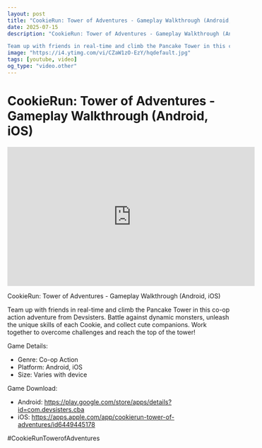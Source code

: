 ```yaml
---
layout: post
title: "CookieRun: Tower of Adventures - Gameplay Walkthrough (Android, iOS)"
date: 2025-07-15
description: "CookieRun: Tower of Adventures - Gameplay Walkthrough (Android, iOS)

Team up with friends in real-time and climb the Pancake Tower in this co-op action..."
image: "https://i4.ytimg.com/vi/CZaW1zO-EzY/hqdefault.jpg"
tags: [youtube, video]
og_type: "video.other"
---
```


<script type="application/ld+json">
{
  "@context": "http://schema.org",
  "@type": "VideoObject",
  "name": "CookieRun: Tower of Adventures - Gameplay Walkthrough (Android, iOS)",
  "description": "CookieRun: Tower of Adventures - Gameplay Walkthrough (Android, iOS)\n\nTeam up with friends in real-time and climb the Pancake Tower in this co-op action adventure from Devsisters. Battle against dynamic monsters, unleash the unique skills of each Cookie, and collect cute companions. Work together to overcome challenges and reach the top of the tower!\n\nGame Details:\n\n- Genre: Co-op Action\n- Platform: Android, iOS\n- Size: Varies with device\n\nGame Download:\n\n- Android: https://play.google.com/store/apps/details?id=com.devsisters.cba\n- iOS: https://apps.apple.com/app/cookierun-tower-of-adventures/id6449445178\n\n#CookieRunTowerofAdventures",
  "thumbnailUrl": "https://i4.ytimg.com/vi/CZaW1zO-EzY/hqdefault.jpg",
  "uploadDate": "2025-07-15T01:59:44",
  "embedUrl": "https://www.youtube.com/embed/CZaW1zO-EzY",
  "publisher": {
    "@type": "Person",
    "name": "Celo Zaga"
  },
  "mainEntityOfPage": {
    "@type": "WebPage",
    "@id": "https://celozaga.github.io/2025/07/15/cookierun:-tower-of-adventures---gameplay-walkthrough-(android,-ios)-CZaW1zO-EzY.html"
  },
  "duration": "PT0M0S"
}
</script>

<script type="application/ld+json">
{
  "@context": "http://schema.org",
  "@type": "BlogPosting",
  "headline": "CookieRun: Tower of Adventures - Gameplay Walkthrough (Android, iOS)",
  "image": "https://i4.ytimg.com/vi/CZaW1zO-EzY/hqdefault.jpg",
  "publisher": {
    "@type": "Person",
    "name": "Celo Zaga"
  },
  "url": "https://celozaga.github.io/2025/07/15/cookierun:-tower-of-adventures---gameplay-walkthrough-(android,-ios)-CZaW1zO-EzY.html",
  "datePublished": "2025-07-15T01:59:44",
  "dateCreated": "2025-07-15T01:59:44",
  "dateModified": "2025-07-15T01:59:44",
  "description": "CookieRun: Tower of Adventures - Gameplay Walkthrough (Android, iOS)\n\nTeam up with friends in real-time and climb the Pancake Tower in this co-op action...",
  "author": {
    "@type": "Person",
    "name": "Celo Zaga"
  },
  "mainEntityOfPage": {
    "@type": "WebPage",
    "@id": "https://celozaga.github.io/2025/07/15/cookierun:-tower-of-adventures---gameplay-walkthrough-(android,-ios)-CZaW1zO-EzY.html"
  }
}
</script>

<h1 class="youtube-post-title">CookieRun: Tower of Adventures - Gameplay Walkthrough (Android, iOS)</h1>

<iframe width="560" height="315" src="https://www.youtube.com/embed/CZaW1zO-EzY" class="youtube-post-embed" frameborder="0" allowfullscreen></iframe>

<p class="youtube-post-description">CookieRun: Tower of Adventures - Gameplay Walkthrough (Android, iOS)

Team up with friends in real-time and climb the Pancake Tower in this co-op action adventure from Devsisters. Battle against dynamic monsters, unleash the unique skills of each Cookie, and collect cute companions. Work together to overcome challenges and reach the top of the tower!

Game Details:

- Genre: Co-op Action
- Platform: Android, iOS
- Size: Varies with device

Game Download:

- Android: https://play.google.com/store/apps/details?id=com.devsisters.cba
- iOS: https://apps.apple.com/app/cookierun-tower-of-adventures/id6449445178

#CookieRunTowerofAdventures</p>
